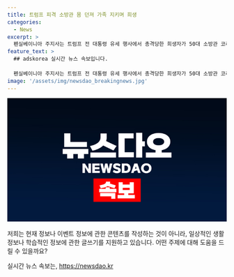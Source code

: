 ```yaml
---
title: 트럼프 피격 소방관 몸 던져 가족 지키며 희생
categories:
  - News
excerpt: >
  펜실베이니아 주지사는 트럼프 전 대통령 유세 행사에서 총격당한 희생자가 50대 소방관 코리 콤퍼라토레임을 확인했다. 콤퍼라토레는 아내와 두 딸을 지키기 위해 희생되었고, 20년 넘게 의용소방대에서 일했으며 항상 도와주는 성품을 가졌다. 피격으로 1명 사망, 2명 다쳤다. (출처: 연합뉴스) #유세_피격사건 #트럼프 #소방관 #사망자
feature_text: >
  ## adskorea 실시간 뉴스 속보입니다.

  펜실베이니아 주지사는 트럼프 전 대통령 유세 행사에서 총격당한 희생자가 50대 소방관 코리 콤퍼라토레임을 확인했다. 콤퍼라토레는 아내와 두 딸을 지키기 위해 희생되었고, 20년 넘게 의용소방대에서 일했으며 항상 도와주는 성품을 가졌다. 피격으로 1명 사망, 2명 다쳤다. (출처: 연합뉴스) #유세_피격사건 #트럼프 #소방관 #사망자
image: '/assets/img/newsdao_breakingnews.jpg'
---
```


<p><img src="/assets/img/newsdao_breakingnews.jpg" alt="adskorea 속보" /></p>

<p>저희는 현재 정보나 이벤트 정보에 관한 콘텐츠를 작성하는 것이 아니라, 일상적인 생활 정보나 학습적인 정보에 관한 글쓰기를 지원하고 있습니다. 어떤 주제에 대해 도움을 드릴 수 있을까요?</p>
실시간 뉴스 속보는, <a href="https://newsdao.kr" rel="dofollow">https://newsdao.kr</a>


